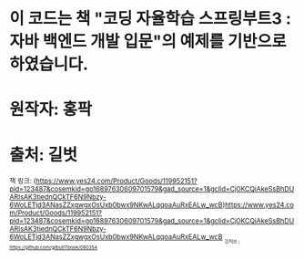 # 이 코드는 책 "코딩 자율학습 스프링부트3 : 자바 백엔드 개발 입문"의 예제를 기반으로 하였습니다.
# 원작자: 홍팍
# 출처: 길벗
<sub> 책 링크: (https://www.yes24.com/Product/Goods/119952151?pid=123487&cosemkid=go16897630609701579&gad_source=1&gclid=Cj0KCQiAkeSsBhDUARIsAK3tiednQCkTF6N9Nbzy-6WoLETjd3ANasZZxgwgxOsUxb0bwx9NKwALqqoaAuRxEALw_wcB)https://www.yes24.com/Product/Goods/119952151?pid=123487&cosemkid=go16897630609701579&gad_source=1&gclid=Cj0KCQiAkeSsBhDUARIsAK3tiednQCkTF6N9Nbzy-6WoLETjd3ANasZZxgwgxOsUxb0bwx9NKwALqqoaAuRxEALw_wcB <sub>
<sub> 깃허브 : https://github.com/gilbutITbook/080354 </sub>
